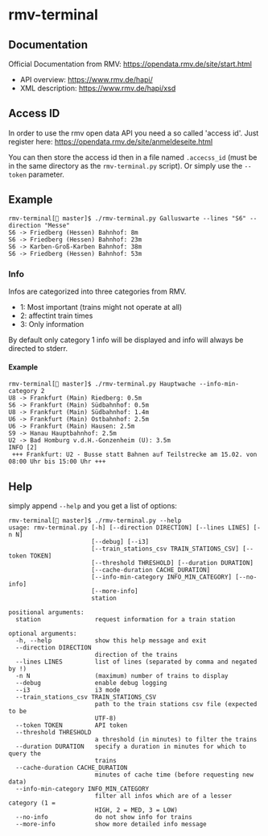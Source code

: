 # rmv-terminal

## Documentation
Official Documentation from RMV: https://opendata.rmv.de/site/start.html
+ API overview: https://www.rmv.de/hapi/
+ XML description:  https://www.rmv.de/hapi/xsd

## Access ID
In order to use the rmv open data API you need a so called 'access id'.
Just register here: https://opendata.rmv.de/site/anmeldeseite.html

You can then store the access id then in a file named `.accecss_id` (must be in the same directory as the `rmv-terminal.py` script). Or simply use the `--token` parameter.

## Example

    rmv-terminal[ master]$ ./rmv-terminal.py Galluswarte --lines "S6" --direction "Messe"
    S6 -> Friedberg (Hessen) Bahnhof: 8m
    S6 -> Friedberg (Hessen) Bahnhof: 23m
    S6 -> Karben-Groß-Karben Bahnhof: 38m
    S6 -> Friedberg (Hessen) Bahnhof: 53m

### Info
Infos are categorized into three categories from RMV.

+ 1: Most important (trains might not operate at all)
+ 2: affectint train times
+ 3: Only information

By default only category 1 info will be displayed and info will always be directed to stderr.

#### Example

    rmv-terminal[ master]$ ./rmv-terminal.py Hauptwache --info-min-category 2
    U8 -> Frankfurt (Main) Riedberg: 0.5m
    S6 -> Frankfurt (Main) Südbahnhof: 0.5m
    U8 -> Frankfurt (Main) Südbahnhof: 1.4m
    U6 -> Frankfurt (Main) Ostbahnhof: 2.5m
    U6 -> Frankfurt (Main) Hausen: 2.5m
    S9 -> Hanau Hauptbahnhof: 2.5m
    U2 -> Bad Homburg v.d.H.-Gonzenheim (U): 3.5m
    INFO [2]
     +++ Frankfurt: U2 - Busse statt Bahnen auf Teilstrecke am 15.02. von 08:00 Uhr bis 15:00 Uhr +++

## Help

simply append ```--help``` and you get a list of options:

    rmv-terminal[ master]$ ./rmv-terminal.py --help
    usage: rmv-terminal.py [-h] [--direction DIRECTION] [--lines LINES] [-n N]
                           [--debug] [--i3]
                           [--train_stations_csv TRAIN_STATIONS_CSV] [--token TOKEN]
                           [--threshold THRESHOLD] [--duration DURATION]
                           [--cache-duration CACHE_DURATION]
                           [--info-min-category INFO_MIN_CATEGORY] [--no-info]
                           [--more-info]
                           station
    
    positional arguments:
      station               request information for a train station
    
    optional arguments:
      -h, --help            show this help message and exit
      --direction DIRECTION
                            direction of the trains
      --lines LINES         list of lines (separated by comma and negated by !)
      -n N                  (maximum) number of trains to display
      --debug               enable debug logging
      --i3                  i3 mode
      --train_stations_csv TRAIN_STATIONS_CSV
                            path to the train stations csv file (expected to be
                            UTF-8)
      --token TOKEN         API token
      --threshold THRESHOLD
                            a threshold (in minutes) to filter the trains
      --duration DURATION   specify a duration in minutes for which to query the
                            trains
      --cache-duration CACHE_DURATION
                            minutes of cache time (before requesting new data)
      --info-min-category INFO_MIN_CATEGORY
                            filter all infos which are of a lesser category (1 =
                            HIGH, 2 = MED, 3 = LOW)
      --no-info             do not show info for trains
      --more-info           show more detailed info message

